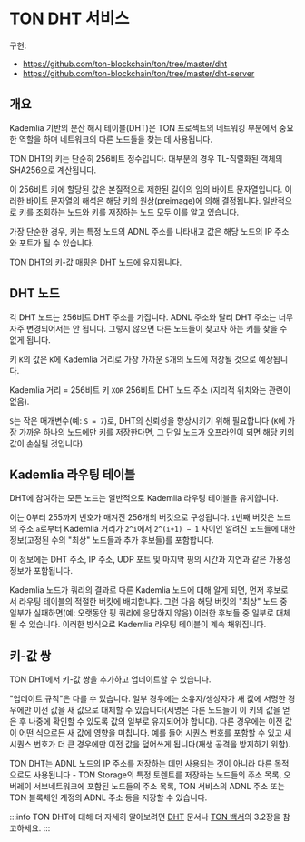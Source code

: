 # TON DHT 서비스

구현:

- https://github.com/ton-blockchain/ton/tree/master/dht
- https://github.com/ton-blockchain/ton/tree/master/dht-server

## 개요

Kademlia 기반의 분산 해시 테이블(DHT)은 TON 프로젝트의 네트워킹 부분에서 중요한 역할을 하며 네트워크의 다른 노드들을 찾는 데 사용됩니다.

TON DHT의 키는 단순히 256비트 정수입니다. 대부분의 경우 TL-직렬화된 객체의 SHA256으로 계산됩니다.

이 256비트 키에 할당된 값은 본질적으로 제한된 길이의 임의 바이트 문자열입니다. 이러한 바이트 문자열의 해석은 해당 키의 원상(preimage)에 의해 결정됩니다. 일반적으로 키를 조회하는 노드와 키를 저장하는 노드 모두 이를 알고 있습니다.

가장 단순한 경우, 키는 특정 노드의 ADNL 주소를 나타내고 값은 해당 노드의 IP 주소와 포트가 될 수 있습니다.

TON DHT의 키-값 매핑은 DHT 노드에 유지됩니다.

## DHT 노드

각 DHT 노드는 256비트 DHT 주소를 가집니다. ADNL 주소와 달리 DHT 주소는 너무 자주 변경되어서는 안 됩니다. 그렇지 않으면 다른 노드들이 찾고자 하는 키를 찾을 수 없게 됩니다.

키 `K`의 값은 `K`에 Kademlia 거리로 가장 가까운 `S`개의 노드에 저장될 것으로 예상됩니다.

Kademlia 거리 = 256비트 키 `XOR` 256비트 DHT 노드 주소 (지리적 위치와는 관련이 없음).

`S`는 작은 매개변수(예: `S = 7`)로, DHT의 신뢰성을 향상시키기 위해 필요합니다 (`K`에 가장 가까운 하나의 노드에만 키를 저장한다면, 그 단일 노드가 오프라인이 되면 해당 키의 값이 손실될 것입니다).

## Kademlia 라우팅 테이블

DHT에 참여하는 모든 노드는 일반적으로 Kademlia 라우팅 테이블을 유지합니다.

이는 0부터 255까지 번호가 매겨진 256개의 버킷으로 구성됩니다. `i`번째 버킷은 노드의 주소 `a`로부터 Kademlia 거리가 `2^i`에서 `2^(i+1) − 1` 사이인 알려진 노드들에 대한 정보(고정된 수의 "최상" 노드들과 추가 후보들)를 포함합니다.

이 정보에는 DHT 주소, IP 주소, UDP 포트 및 마지막 핑의 시간과 지연과 같은 가용성 정보가 포함됩니다.

Kademlia 노드가 쿼리의 결과로 다른 Kademlia 노드에 대해 알게 되면, 먼저 후보로서 라우팅 테이블의 적절한 버킷에 배치합니다. 그런 다음 해당 버킷의 "최상" 노드 중 일부가 실패하면(예: 오랫동안 핑 쿼리에 응답하지 않음) 이러한 후보들 중 일부로 대체될 수 있습니다. 이러한 방식으로 Kademlia 라우팅 테이블이 계속 채워집니다.

## 키-값 쌍

TON DHT에서 키-값 쌍을 추가하고 업데이트할 수 있습니다.

"업데이트 규칙"은 다를 수 있습니다. 일부 경우에는 소유자/생성자가 새 값에 서명한 경우에만 이전 값을 새 값으로 대체할 수 있습니다(서명은 다른 노드들이 이 키의 값을 얻은 후 나중에 확인할 수 있도록 값의 일부로 유지되어야 합니다). 다른 경우에는 이전 값이 어떤 식으로든 새 값에 영향을 미칩니다. 예를 들어 시퀀스 번호를 포함할 수 있고 새 시퀀스 번호가 더 큰 경우에만 이전 값을 덮어쓰게 됩니다(재생 공격을 방지하기 위함).

TON DHT는 ADNL 노드의 IP 주소를 저장하는 데만 사용되는 것이 아니라 다른 목적으로도 사용됩니다 - TON Storage의 특정 토렌트를 저장하는 노드들의 주소 목록, 오버레이 서브네트워크에 포함된 노드들의 주소 목록, TON 서비스의 ADNL 주소 또는 TON 블록체인 계정의 ADNL 주소 등을 저장할 수 있습니다.

:::info
TON DHT에 대해 더 자세히 알아보려면 [DHT](/v3/documentation/network/protocols/dht/dht-deep-dive) 문서나 [TON 백서](https://docs.ton.org/ton.pdf)의 3.2장을 참고하세요.
:::
